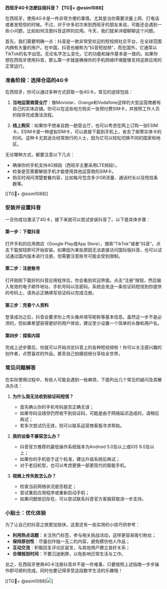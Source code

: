 **西班牙4G卡怎麽註冊抖音？【TG💪+ @esim1088】**

在西班牙，使用4G卡是一件非常方便的事情，尤其是当你需要流量上网、打电话或者发短信的时候。不过，对于许多初次来到西班牙的朋友来说，可能还会遇到一些小问题，比如如何注册抖音这样的应用。今天，我们就来详细聊聊这个问题。

首先，我们需要明确一点：抖音是一款非常受欢迎的短视频社交平台，在全球范围内拥有大量的用户。在中国，抖音也被称为“抖音短视频”，而在国外，它通常以TikTok的名字出现。无论名字怎么变化，它的功能和操作基本是一致的。如果你想在西班牙使用抖音，那么第一步就是确保你的手机网络环境能够支持这款应用的正常运行。

### **准备阶段：选择合适的4G卡**

在西班牙，你可以通过多种方式获取一张4G卡。常见的途径包括：

1. **当地运营商营业厅**：像Movistar、Orange和Vodafone这样的大型运营商都有自己的实体店铺。你可以在这些地方购买一张预付费SIM卡，并按照工作人员的指导完成激活流程。
   
2. **线上购买**：如果你不想亲自跑一趟营业厅，也可以考虑在网上订购一张ESIM卡。ESIM卡是一种虚拟SIM卡，可以直接下载到手机上，省去了邮寄实体卡的时间。这种卡尤其适合经常旅行的人士，因为它可以轻松切换不同的国家和地区。

无论哪种方式，都要注意以下几点：
- 确保你的手机支持4G频段（西班牙主要采用LTE频段）。
- 检查是否需要解锁手机才能使用其他运营商的SIM卡。
- 购买时询问清楚套餐内容，比如每月包含多少GB流量、通话时长以及短信条数等。

[[TG💪+ @esim1088]]

### **安装并设置抖音**

一旦你成功激活了4G卡，接下来就可以尝试安装抖音了。以下是具体步骤：

#### **第一步：下载抖音**
打开手机的应用商店（Google Play或App Store），搜索“TikTok”或者“抖音”。点击下载按钮即可开始安装。如果因为某些原因无法直接访问国际版抖音，也可以试试通过国内版本进行注册，但需要注意账号可能会受到限制。

#### **第二步：注册账号**
打开刚刚下载好的抖音应用程序后，你会看到欢迎界面。点击“注册”按钮，然后输入有效的电子邮件地址、手机号码以及密码。系统会发送一条验证码短信到你提供的号码上，请务必正确填写验证码以完成注册。

#### **第三步：完善个人资料**
登录成功之后，抖音会要求你上传头像并填写昵称等基本信息。虽然这一步不是必须的，但如果希望获得更好的用户体验，建议至少设置一个简单的头像和用户名。

#### **第四步：探索内容**
完成上述步骤后，你就可以开始浏览抖音上的各种短视频啦！你可以关注感兴趣的创作者，点赞喜欢的作品，甚至自己拍摄视频分享给全世界。

### **常见问题解答**

在实际使用过程中，有些人可能会遇到一些麻烦，下面列出几个常见的疑问及其解决办法：

1. **为什么我无法收到验证码短信？**
   - 首先确认你的手机号码是否正确无误；
   - 如果号码没错但仍然收不到验证码，可能是由于网络延迟造成的，请稍后再试；
   - 若多次尝试仍无效，则可以联系运营商客服寻求帮助。

2. **我的设备不兼容怎么办？**
   - 抖音官方推荐的最低操作系统版本为Android 5.0及以上或iOS 9.0及以上；
   - 如果你的手机低于这个标准，建议升级系统后再试；
   - 对于老旧机型，也可以考虑更换一部更现代的智能手机。

3. **视频上传失败怎么办？**
   - 检查当前网络状况是否稳定；
   - 尝试重启应用程序或重新启动手机；
   - 如果问题依旧存在，可以尝试联系抖音官方客服获取进一步支持。

### **小贴士：优化体验**

为了让自己的抖音之旅更加愉快，这里还有一些实用的小技巧供参考：

- **利用热点话题**：关注热门标签，参与相关挑战活动，这样更容易吸引粉丝；
- **保持原创性**：尽量创作独一无二的内容，避免模仿他人作品；
- **互动交流**：积极回复评论区留言，与其他用户建立良好关系；
- **合理规划时间**：不要沉迷刷屏，以免影响日常生活与工作。

总之，在西班牙使用4G卡注册抖音并不是一件难事，只要按照上述指南一步步操作即可顺利完成。同时也要记得享受这段数字生活的乐趣哦！

[[TG💪+ @esim1088]![](https://i.postimg.cc/4NQfJmqS/Snipaste-2025-05-13-00-14-12.png)]